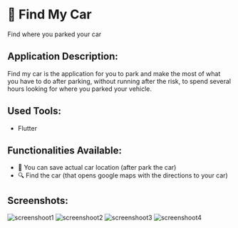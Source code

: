 # 🚗 Find My Car

Find where you parked your car

## Application Description:

Find my car is the application for you to park and make the most of what you have to do after parking, without running after the risk, to spend several hours looking for where you parked your vehicle.

## Used Tools:

* Flutter

## Functionalities Available:

* 💾 You can save actual car location (after park the car)
* 🔍 Find the car (that opens google maps with the directions to your car)

## Screenshots:

![screenshoot1](https://lh3.googleusercontent.com/ZegwNTfROi3mIWhvmF77fYBUg5w-S9ZIHt2aID562eAEgN93KtvtSwUvasRR3xGGY1k=w720-h310-rw)
![screenshoot2](https://lh3.googleusercontent.com/UsYcYKeIIyN_12hg8fLC_9hI5OCJMTiduu5uXetifi_jmOrvoefNRn3FdsLReEi9mg=w720-h310-rw)
![screenshoot3](https://lh3.googleusercontent.com/CwQ1E6N56wDmej6Mfq_pHvThbxMdmvxRuJg_JeHT7n4afZmZZIVwx6STL9ry03RqIQ=w720-h310-rw)
![screenshoot4](https://lh3.googleusercontent.com/_-jTYrt2EvE-FL7sbi-f6VjiYyXBEWtFHtkfFx3g69h8Qn8J0bY2lbFnrMdKhwL01o8=w720-h310-rw)
